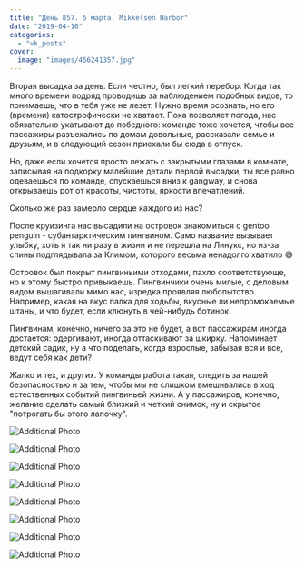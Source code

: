 ```yaml
---
title: "День 857. 5 марта. Mikkelsen Harbor"
date: "2019-04-16"
categories: 
  - "vk_posts"
cover:
  image: "images/456241357.jpg"
---
```


Вторая высадка за день. Если честно, был легкий перебор. Когда так много времени подряд проводишь за наблюдением подобных видов, то понимаешь, что в тебя уже не лезет. Нужно время осознать, но его (времени) катострофически не хватает. Пока позволяет погода, нас обязательно укатывают до победного: команде тоже хочется, чтобы все пассажиры разъехались по домам довольные, рассказали семье и друзьям, и в следующий сезон приехали бы сюда в отпуск.

<!--more-->

Но, даже если хочется просто лежать с закрытыми глазами в комнате, записывая на подкорку малейшие детали первой высадки, ты все равно одеваешься по команде, спускаешься вниз к gangway, и снова открываешь рот от красоты, чистоты, яркости впечатлений.

Сколько же раз замерло сердце каждого из нас?

После круизинга нас высадили на островок знакомиться с gentoo penguin - субантарктическим пингвином. Само название вызывает улыбку, хоть я так ни разу в жизни и не перешла на Линукс, но из-за спины подглядывала за Климом, которого весьма ненадолго хватило 😅

Островок был покрыт пингвиньими отходами, пахло соответствующе, но к этому быстро привыкаешь. Пингвинчики очень милые, с деловым видом вышагивали мимо нас, изредка проявляя любопытство. Например, какая на вкус палка для ходьбы, вкусные ли непромокаемые штаны, и что будет, если клюнуть в чей-нибудь ботинок.

Пингвинам, конечно, ничего за это не будет, а вот пассажирам иногда достается: одергивают, иногда оттаскивают за шкирку. Напоминает детский садик, ну а что поделать, когда взрослые, забывая вся и все, ведут себя как дети?

Жалко и тех, и других. У команды работа такая, следить за нашей безопасностью и за тем, чтобы мы не слишком вмешивались в ход естественных событий пингвиньей жизни. А у пассажиров, конечно, желание сделать самый близкий и четкий снимок, ну и скрытое "потрогать бы этого лапочку".

![Additional Photo](https://vodpop.ru/wp-content/uploads/2023/07/456241358.jpg)

![Additional Photo](https://vodpop.ru/wp-content/uploads/2023/07/456241359.jpg)

![Additional Photo](https://vodpop.ru/wp-content/uploads/2023/07/456241360.jpg)

![Additional Photo](https://vodpop.ru/wp-content/uploads/2023/07/456241361.jpg)

![Additional Photo](https://vodpop.ru/wp-content/uploads/2023/07/456241362.jpg)

![Additional Photo](https://vodpop.ru/wp-content/uploads/2023/07/456241363.jpg)

![Additional Photo](https://vodpop.ru/wp-content/uploads/2023/07/456241364.jpg)

![Additional Photo](https://vodpop.ru/wp-content/uploads/2023/07/456241365.jpg)
